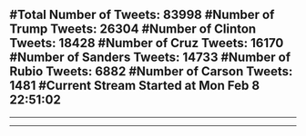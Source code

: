 #Total Number of Tweets: 83998 
#Number of Trump Tweets: 26304
#Number of Clinton Tweets: 18428
#Number of Cruz Tweets: 16170
#Number of Sanders Tweets: 14733
#Number of Rubio Tweets: 6882
#Number of Carson Tweets: 1481
#Current Stream Started at Mon Feb  8 22:51:02
---
---
---
